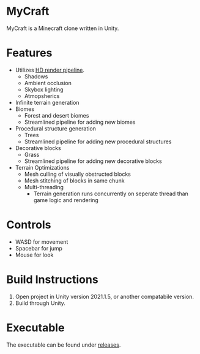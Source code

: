 # MyCraft
MyCraft is a Minecraft clone written in Unity.

# Features
- Utilizes [HD render pipeline](https://unity.com/srp/High-Definition-Render-Pipeline).
  - Shadows
  - Ambient occlusion
  - Skybox lighting
  - Atmopsherics
- Infinite terrain generation
- Biomes
  - Forest and desert biomes
  - Streamlined pipeline for adding new biomes
- Procedural structure generation
  - Trees
  - Streamlined pipeline for adding new procedural structures
- Decorative blocks
  - Grass
  - Streamlined pipeline for adding new decorative blocks
- Terrain Optimizations
  - Mesh culling of visually obstructed blocks
  - Mesh stitching of blocks in same chunk
  - Multi-threading
    - Terrain generation runs concurrently on seperate thread than game logic and rendering
# Controls
- WASD for movement
- Spacebar for jump
- Mouse for look

# Build Instructions
1. Open project in Unity version 2021.1.5, or another compatabile version.
2. Build through Unity.

# Executable
The executable can be found under [releases](https://github.com/mooddood235/MyCraft/releases/tag/1.0).

